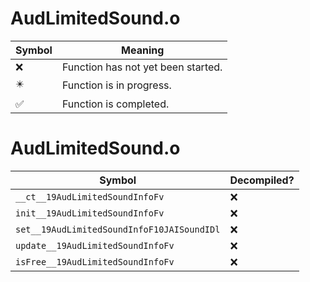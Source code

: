 # AudLimitedSound.o
| Symbol | Meaning 
| ------------- | ------------- 
| :x: | Function has not yet been started. 
| :eight_pointed_black_star: | Function is in progress. 
| :white_check_mark: | Function is completed. 


# AudLimitedSound.o
| Symbol | Decompiled? |
| ------------- | ------------- |
| `__ct__19AudLimitedSoundInfoFv` | :x: |
| `init__19AudLimitedSoundInfoFv` | :x: |
| `set__19AudLimitedSoundInfoF10JAISoundIDl` | :x: |
| `update__19AudLimitedSoundInfoFv` | :x: |
| `isFree__19AudLimitedSoundInfoFv` | :x: |
